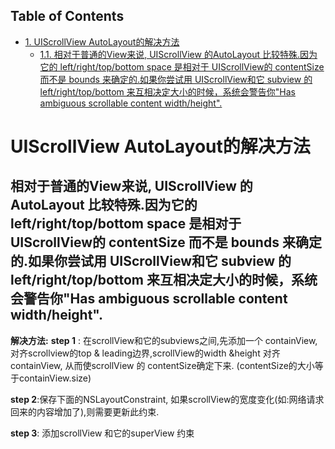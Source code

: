 <div id="table-of-contents">
<h2>Table of Contents</h2>
<div id="text-table-of-contents">
<ul>
<li><a href="#orgheadline2">1. UIScrollView AutoLayout的解决方法</a>
<ul>
<li><a href="#orgheadline1">1.1. 相对于普通的View来说, UIScrollView 的AutoLayout 比较特殊.因为它的 left/right/top/bottom space 是相对于 UIScrollView的 contentSize 而不是 bounds 来确定的.如果你尝试用 UIScrollView和它 subview 的left/right/top/bottom 来互相决定大小的时候，系统会警告你"Has ambiguous scrollable content width/height".</a></li>
</ul>
</li>
</ul>
</div>
</div>

# UIScrollView AutoLayout的解决方法<a id="orgheadline2"></a>

## 相对于普通的View来说, UIScrollView 的AutoLayout 比较特殊.因为它的 left/right/top/bottom space 是相对于 UIScrollView的 contentSize 而不是 bounds 来确定的.如果你尝试用 UIScrollView和它 subview 的left/right/top/bottom 来互相决定大小的时候，系统会警告你"Has ambiguous scrollable content width/height".<a id="orgheadline1"></a>

**解决方法:**
**step 1** : 在scrollView和它的subviews之间,先添加一个 containView,
对齐scrollview的top & leading边界,scrollView的width &height 对齐containView,
从而使scrollView 的 contentSize确定下来. (contentSize的大小等于containView.size)

**step 2**:保存下面的NSLayoutConstraint,
如果scrollView的宽度变化(如:网络请求回来的内容增加了),则需要更新此约束.

**step 3**: 添加scrollView 和它的superView 约束
